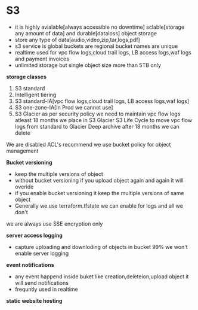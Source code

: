 # S3
- it is highly avialable[always accessible no downtime] sclable[storage any amount of data] and durable[dataloss] object storage
- store any type of data[audio,video,zip,tar,logs,pdf]
- s3 service is global buckets are regional bucket names are unique
- realtime used for vpc flow logs,cloud trail logs, LB access logs,waf logs and payment invoices
- unlimited storage but single object size more than 5TB only


**storage classes**
1. S3 standard
2. Intelligent tiering
3. S3 standard-IA[vpc flow logs,cloud trail logs, LB access logs,waf logs]
4. S3 one-zone-IA[In Prod we cannot use]
5. S3 Glacier
as per security policy we need to maintain vpc flow logs atleast 18 months we place in S3 Glacier
S3 Life Cycle to move vpc flow logs from standard to Glacier Deep archive after 18 months we can delete

We are disabled ACL's recommend we use bucket policy for object management

**Bucket versioning**
- keep the multiple versions of object
- without bucket versioning if you upload object again and again it will overide
- if you enable bucket versioning it keep the multiple versions of same object
- Generally we use terraform.tfstate we can enable for logs and all we don't 

we are always use SSE encryption only 

**server access logging**
- capture uploading and downloding of objects in bucket 99% we won't enable server logging

**event notifications**
- any event happend inside buket like creation,deleteion,upload object it will send notifications
- frequntly used in realtime

**static website hosting**


